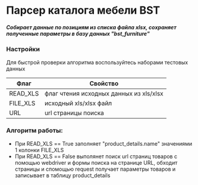 # Парсер каталога мебели BST
##### _Собирает данные по позициям из списка файла xlsx, сохраняет полученные параметры в базу данных "bst_furniture"_ 

### Настройки

Для быстрой проверки алгоритма воспользуйтесь наборами тестовых данных

| Флаг | Свойство |
| ------ | ------ |
| READ_XLS | флаг чтения исходных данных из xls/xlsx |
| FILE_XLS | исходный xls/xlsx файл|
| URL | url страницы поиска 

### Алгоритм работы:
- При READ_XLS == True заполняет "product_details.name" значениями 1 колонки FILE_XLS
- При READ_XLS == False выполянет поиск url страниц товаров с помощью webdriver и формы поиска на странице URL, обходит страницы и спомощью request получает параметры товаров и записывает в таблицу product_details




